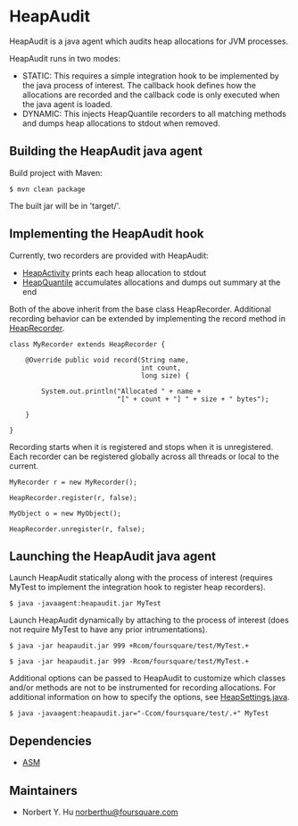 # HeapAudit

HeapAudit is a java agent which audits heap allocations for JVM processes.

HeapAudit runs in two modes:

- STATIC: This requires a simple integration hook to be implemented by the java
process of interest. The callback hook defines how the allocations are recorded
and the callback code is only executed when the java agent is loaded.
- DYNAMIC: This injects HeapQuantile recorders to all matching methods and dumps
heap allocations to stdout when removed.

## Building the HeapAudit java agent

Build project with Maven:

	$ mvn clean package

The built jar will be in 'target/'.

## Implementing the HeapAudit hook

Currently, two recorders are provided with HeapAudit:

- [HeapActivity](https://github.com/foursquare/heapaudit/blob/master/src/main/java/com/foursquare/heapaudit/HeapActivity.java) prints each heap allocation to stdout
- [HeapQuantile](https://github.com/foursquare/heapaudit/blob/master/src/main/java/com/foursquare/heapaudit/HeapQuantile.java) accumulates allocations and dumps out summary at the end

Both of the above inherit from the base class HeapRecorder. Additional recording
behavior can be extended by implementing the record method in [HeapRecorder](https://github.com/foursquare/heapaudit/blob/master/src/main/java/com/foursquare/heapaudit/HeapRecorder.java).

	class MyRecorder extends HeapRecorder {

	    @Override public void record(String name,
	                                 int count,
	                                 long size) {

	        System.out.println("Allocated " + name +
	                           "[" + count + "] " + size + " bytes");

	    }

	}

Recording starts when it is registered and stops when it is unregistered. Each
recorder can be registered globally across all threads or local to the current.

	MyRecorder r = new MyRecorder();

	HeapRecorder.register(r, false);

	MyObject o = new MyObject();

	HeapRecorder.unregister(r, false);

## Launching the HeapAudit java agent

Launch HeapAudit statically along with the process of interest (requires MyTest
to implement the integration hook to register heap recorders).

	$ java -javaagent:heapaudit.jar MyTest

Launch HeapAudit dynamically by attaching to the process of interest (does not
require MyTest to have any prior intrumentations).

	$ java -jar heapaudit.jar 999 +Rcom/foursquare/test/MyTest.+

	$ java -jar heapaudit.jar 999 -Rcom/foursquare/test/MyTest.+

Additional options can be passed to HeapAudit to customize which classes and/or
methods are not to be instrumented for recording allocations. For additional
information on how to specify the options, see [HeapSettings.java](https://github.com/foursquare/heapaudit/blob/master/src/main/java/com/foursquare/heapaudit/HeapSettings.java).

	$ java -javaagent:heapaudit.jar="-Ccom/foursquare/test/.+" MyTest

## Dependencies

- [ASM](http://asm.ow2.org/)

## Maintainers

- Norbert Y. Hu norberthu@foursquare.com
